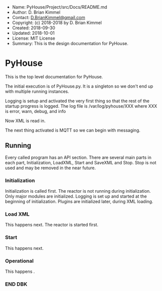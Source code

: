 * Name:      PyHouse/Project/src/Docs/README.md
* Author:    D. Brian Kimmel
* Contact:   D.BrianKimmel@gmail.com
* Copyright: (c) 2018-2018 by D. Brian Kimmel
* Created:   2018-09-30
* Updated:   2018-10-01
* License:   MIT License
* Summary:   This is the design documentation for PyHouse.

# PyHouse

This is the top level documentation for PyHouse.

The initial execution is of PyHouse.py.
It is a singleton so we don't end up with multiple running instances.

Logging is setup and activated the very first thing so that the rest of the startup progress is logged.
The log file is /var/log/pyhouse/XXX where XXX is error, warn, debug, and info

Now XML is read in.

The next thing activated is MQTT so we can begin with messaging.


## Running

Every called program has an API section.
There are several main parts in each part, Initialization, LoadXML, Start and SaveXML and Stop.
Stop is not used and may be removed in the near future.

### Initialization
Initialization is called first.
The reactor is not running during initialization.
Only major modules are initialized.
Logging is set up and started at the beginning of initialization.
Plugins are initialized later, during XML loading.

### Load XML

This happens next.
The reactor is started  first.


### Start

This happens next.


### Operational

This happens .

### END DBK
